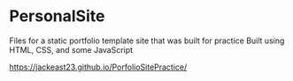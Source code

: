 # PersonalSite
Files for a static portfolio template site that was built for practice
Built using HTML, CSS, and some JavaScript

https://jackeast23.github.io/PorfolioSitePractice/
